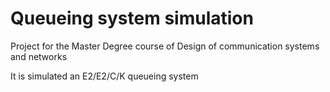# Queueing system simulation
Project for the Master Degree course of Design of communication systems and networks

It is simulated an E2/E2/C/K queueing system 
